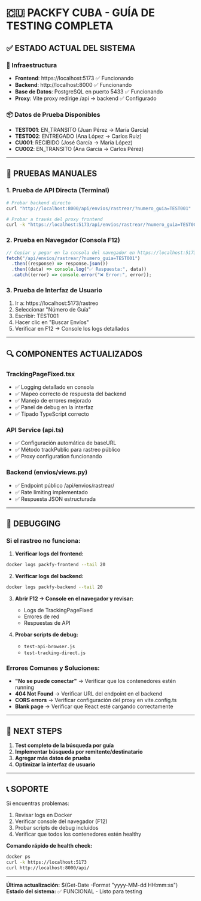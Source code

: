 # 🇨🇺 PACKFY CUBA - GUÍA DE TESTING COMPLETA

## ✅ ESTADO ACTUAL DEL SISTEMA

### 🔧 Infraestructura

- **Frontend**: https://localhost:5173 ✅ Funcionando
- **Backend**: http://localhost:8000 ✅ Funcionando
- **Base de Datos**: PostgreSQL en puerto 5433 ✅ Funcionando
- **Proxy**: Vite proxy redirige /api → backend ✅ Configurado

### 📦 Datos de Prueba Disponibles

- **TEST001**: EN_TRANSITO (Juan Pérez → María García)
- **TEST002**: ENTREGADO (Ana López → Carlos Ruiz)
- **CU001**: RECIBIDO (José García → María López)
- **CU002**: EN_TRANSITO (Ana García → Carlos Pérez)

---

## 🧪 PRUEBAS MANUALES

### 1. Prueba de API Directa (Terminal)

```bash
# Probar backend directo
curl "http://localhost:8000/api/envios/rastrear/?numero_guia=TEST001"

# Probar a través del proxy frontend
curl -k "https://localhost:5173/api/envios/rastrear/?numero_guia=TEST001"
```

### 2. Prueba en Navegador (Consola F12)

```javascript
// Copiar y pegar en la consola del navegador en https://localhost:5173
fetch("/api/envios/rastrear/?numero_guia=TEST001")
  .then((response) => response.json())
  .then((data) => console.log("✅ Respuesta:", data))
  .catch((error) => console.error("❌ Error:", error));
```

### 3. Prueba de Interfaz de Usuario

1. Ir a: https://localhost:5173/rastreo
2. Seleccionar "Número de Guía"
3. Escribir: TEST001
4. Hacer clic en "Buscar Envíos"
5. Verificar en F12 → Console los logs detallados

---

## 🔍 COMPONENTES ACTUALIZADOS

### TrackingPageFixed.tsx

- ✅ Logging detallado en consola
- ✅ Mapeo correcto de respuesta del backend
- ✅ Manejo de errores mejorado
- ✅ Panel de debug en la interfaz
- ✅ Tipado TypeScript correcto

### API Service (api.ts)

- ✅ Configuración automática de baseURL
- ✅ Método trackPublic para rastreo público
- ✅ Proxy configuration funcionando

### Backend (envios/views.py)

- ✅ Endpoint público /api/envios/rastrear/
- ✅ Rate limiting implementado
- ✅ Respuesta JSON estructurada

---

## 🐛 DEBUGGING

### Si el rastreo no funciona:

1. **Verificar logs del frontend:**

```bash
docker logs packfy-frontend --tail 20
```

2. **Verificar logs del backend:**

```bash
docker logs packfy-backend --tail 20
```

3. **Abrir F12 → Console en el navegador y revisar:**

   - Logs de TrackingPageFixed
   - Errores de red
   - Respuestas de API

4. **Probar scripts de debug:**
   - `test-api-browser.js`
   - `test-tracking-direct.js`

### Errores Comunes y Soluciones:

- **"No se puede conectar"** → Verificar que los contenedores estén running
- **404 Not Found** → Verificar URL del endpoint en el backend
- **CORS errors** → Verificar configuración del proxy en vite.config.ts
- **Blank page** → Verificar que React esté cargando correctamente

---

## 🚀 NEXT STEPS

1. **Test completo de la búsqueda por guía**
2. **Implementar búsqueda por remitente/destinatario**
3. **Agregar más datos de prueba**
4. **Optimizar la interfaz de usuario**

---

## 📞 SOPORTE

Si encuentras problemas:

1. Revisar logs en Docker
2. Verificar console del navegador (F12)
3. Probar scripts de debug incluidos
4. Verificar que todos los contenedores estén healthy

**Comando rápido de health check:**

```bash
docker ps
curl -k https://localhost:5173
curl http://localhost:8000/api/
```

---

**Última actualización:** $(Get-Date -Format "yyyy-MM-dd HH:mm:ss")
**Estado del sistema:** ✅ FUNCIONAL - Listo para testing
